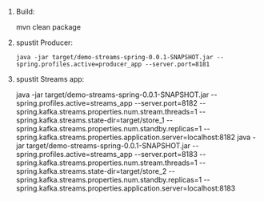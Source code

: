 1. Build:


    mvn clean package

2. spustit Producer:


       java -jar target/demo-streams-spring-0.0.1-SNAPSHOT.jar --spring.profiles.active=producer_app --server.port=8181

3. spustit Streams app:


      java -jar target/demo-streams-spring-0.0.1-SNAPSHOT.jar --spring.profiles.active=streams_app --server.port=8182 --spring.kafka.streams.properties.num.stream.threads=1 --spring.kafka.streams.state-dir=target/store_1 --spring.kafka.streams.properties.num.standby.replicas=1 --spring.kafka.streams.properties.application.server=localhost:8182
      java -jar target/demo-streams-spring-0.0.1-SNAPSHOT.jar --spring.profiles.active=streams_app --server.port=8183 --spring.kafka.streams.properties.num.stream.threads=1 --spring.kafka.streams.state-dir=target/store_2 --spring.kafka.streams.properties.num.standby.replicas=1 --spring.kafka.streams.properties.application.server=localhost:8183

